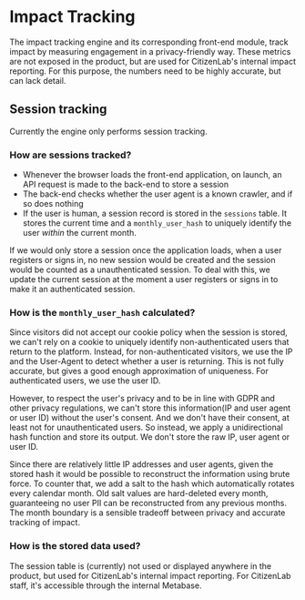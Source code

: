 # Impact Tracking

The impact tracking engine and its corresponding front-end module, track impact by measuring engagement in a privacy-friendly way. These metrics are not exposed in the product, but are used for CitizenLab's internal impact reporting. For this purpose, the numbers need to be highly accurate, but can lack detail.

## Session tracking

Currently the engine only performs session tracking.

### How are sessions tracked?

- Whenever the browser loads the front-end application, on launch, an API request is made to the back-end to store a session
- The back-end checks whether the user agent is a known crawler, and if so does nothing
- If the user is human, a session record is stored in the `sessions` table. It stores the current time and a `monthly_user_hash` to uniquely identify the user *within* the current month.

If we would only store a session once the application loads, when a user registers or signs in, no new session would be created and the session would be counted as a unauthenticated session. To deal with this, we update the current session at the moment a user registers or signs in to make it an authenticated session.

### How is the `monthly_user_hash` calculated?

Since visitors did not accept our cookie policy when the session is stored, we can't rely on a cookie to uniquely identify non-authenticated users that return to the platform. Instead, for non-authenticated visitors, we use the IP and the User-Agent to detect whether a user is returning. This is not fully accurate, but gives a good enough approximation of uniqueness. For authenticated users, we use the user ID.

However, to respect the user's privacy and to be in line with GDPR and other privacy regulations, we can't store this information(IP and user agent or user ID) without the user's consent. And we don't have their consent, at least not for unauthenticated users. So instead, we apply a unidirectional hash function and store its output. We don't store the raw IP, user agent or user ID. 

Since there are relatively little IP addresses and user agents, given the stored hash it would be possible to reconstruct the information using brute force. To counter that, we add a salt to the hash which automatically rotates every calendar month. Old salt values are hard-deleted every month, guaranteeing no user PII can be reconstructed from any previous months. The month boundary is a sensible tradeoff between privacy and accurate tracking of impact.

### How is the stored data used?

The session table is (currently) not used or displayed anywhere in the product, but used for CitizenLab's internal impact reporting. For CitizenLab staff, it's accessible through the internal Metabase. 
